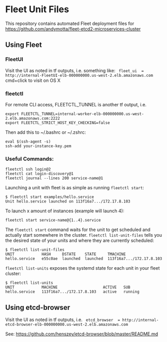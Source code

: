 # Fleet Unit Files
This repository contains automated Fleet deployment files for https://github.com/andymotta/fleet-etcd2-microservices-cluster

## Using Fleet

### FleetUI
Visit the UI as noted in tf outputs, i.e. something like:
`  fleet_ui  = http://internal-FleetUI-elb-000000000.us-west-2.elb.amazonaws.com
`
cmd+click to visit on OS X
### fleetctl
For remote CLI access, FLEETCTL_TUNNEL is another tf output, i.e.
```
export FLEETCTL_TUNNEL=internal-worker-elb-000000000.us-west-2.elb.amazonaws.com:2222
export FLEETCTL_STRICT_HOST_KEY_CHECKING=false
```

Then add this to ~/.bashrc or ~/.zshrc:
```
eval $(ssh-agent -s)
ssh-add your-instance-key.pem
```

### Useful Commands:
```
fleetctl ssh login@2
fleetctl cat login-discovery@1
fleetctl journal --lines 200 service-name@1
```

Launching a unit with fleet is as simple as running `fleetctl start`:
```
$ fleetctl start examples/hello.service
Unit hello.service launched on 113f16a7.../172.17.8.103
```
To launch x amount of instances (example will launch 4):
```
fleetctl start service-name@{1..4}.service
```
The `fleetctl start` command waits for the unit to get scheduled and actually start somewhere in the cluster.
`fleetctl list-unit-files` tells you the desired state of your units and where they are currently scheduled:
```
$ fleetctl list-unit-files
UNIT            HASH     DSTATE    STATE     TMACHINE
hello.service   e55c0ae  launched  launched  113f16a7.../172.17.8.103
```
`fleetctl list-units` exposes the systemd state for each unit in your fleet cluster:
```
$ fleetctl list-units
UNIT            MACHINE                    ACTIVE   SUB
hello.service   113f16a7.../172.17.8.103   active   running
```

## Using etcd-browser
Visit the UI as noted in tf outputs, i.e.
`  etcd_browser  = http://internal-etcd-browser-elb-000000000.us-west-2.elb.amazonaws.com
`

See: https://github.com/henszey/etcd-browser/blob/master/README.md
